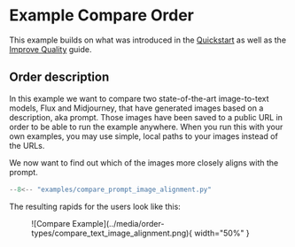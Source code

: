 # Example Compare Order

This example builds on what was introduced in the [Quickstart](/quickstart/) as well as the [Improve Quality](/improve_order_quality/) guide.

## Order description

In this example we want to compare two state-of-the-art image-to-text models, Flux and Midjourney, that have generated images based on a description, aka prompt.
Those images have been saved to a public URL in order to be able to run the example anywhere. When you run this with your own examples, you may use simple, local paths to your images instead of the URLs.

We now want to find out which of the images more closely aligns with the prompt.

```python
--8<-- "examples/compare_prompt_image_alignment.py"
```

The resulting rapids for the users look like this:

<figure markdown="span">
![Compare Example](../media/order-types/compare_text_image_alignment.png){ width="50%" }
</figure>
